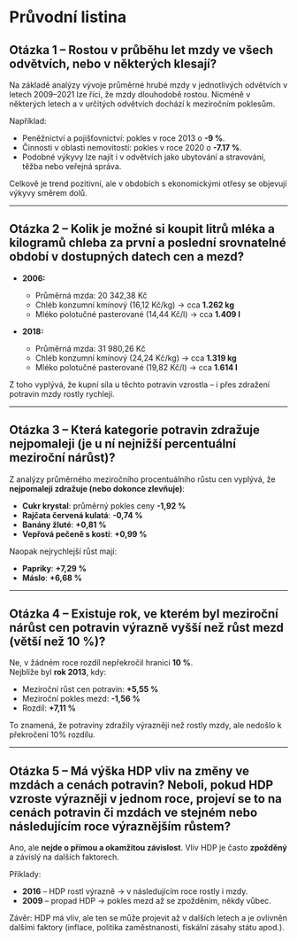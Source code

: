 # Průvodní listina

## Otázka 1 – Rostou v průběhu let mzdy ve všech odvětvích, nebo v některých klesají?

Na základě analýzy vývoje průměrné hrubé mzdy v jednotlivých odvětvích v letech 2009–2021 lze říci, že mzdy dlouhodobě rostou. Nicméně v některých letech a v určitých odvětvích dochází k meziročním poklesům.

Například:
- Peněžnictví a pojišťovnictví: pokles v roce 2013 o **-9 %**.
- Činnosti v oblasti nemovitostí: pokles v roce 2020 o **-7.17 %**.
- Podobné výkyvy lze najít i v odvětvích jako ubytování a stravování, těžba nebo veřejná správa.

Celkově je trend pozitivní, ale v obdobích s ekonomickými otřesy se objevují výkyvy směrem dolů.

---

## Otázka 2 – Kolik je možné si koupit litrů mléka a kilogramů chleba za první a poslední srovnatelné období v dostupných datech cen a mezd?


- **2006:**
  - Průměrná mzda: 20 342,38 Kč
  - Chléb konzumní kmínový (16,12 Kč/kg) → cca **1.262 kg**
  - Mléko polotučné pasterované (14,44 Kč/l) → cca **1.409 l**

- **2018:**
  - Průměrná mzda: 31 980,26 Kč
  - Chléb konzumní kmínový (24,24 Kč/kg) → cca **1.319 kg**
  - Mléko polotučné pasterované (19,82 Kč/l) → cca **1.614 l**

Z toho vyplývá, že kupní síla u těchto potravin vzrostla – i přes zdražení potravin mzdy rostly rychleji.

---

## Otázka 3 – Která kategorie potravin zdražuje nejpomaleji (je u ní nejnižší percentuální meziroční nárůst)? 

Z analýzy průměrného meziročního procentuálního růstu cen vyplývá, že **nejpomaleji zdražuje (nebo dokonce zlevňuje)**:

- **Cukr krystal**: průměrný pokles ceny **-1,92 %**
- **Rajčata červená kulatá**: **-0,74 %**
- **Banány žluté**: **+0,81 %**
- **Vepřová pečeně s kostí**: **+0,99 %**

Naopak nejrychlejší růst mají:
- **Papriky**: **+7,29 %**
- **Máslo**: **+6,68 %**

---

## Otázka 4 – Existuje rok, ve kterém byl meziroční nárůst cen potravin výrazně vyšší než růst mezd (větší než 10 %)?

Ne, v žádném roce rozdíl nepřekročil hranici **10 %**.  
Nejblíže byl **rok 2013**, kdy:
- Meziroční růst cen potravin: **+5,55 %**
- Meziroční pokles mezd: **-1,56 %**
- Rozdíl: **+7,11 %**

To znamená, že potraviny zdražily výrazněji než rostly mzdy, ale nedošlo k překročení 10% rozdílu.

---

## Otázka 5 – Má výška HDP vliv na změny ve mzdách a cenách potravin? Neboli, pokud HDP vzroste výrazněji v jednom roce, projeví se to na cenách potravin či mzdách ve stejném nebo následujícím roce výraznějším růstem?

Ano, ale **nejde o přímou a okamžitou závislost**. Vliv HDP je často **zpožděný** a závislý na dalších faktorech.

Příklady:
- **2016** – HDP rostl výrazně → v následujícím roce rostly i mzdy.
- **2009** – propad HDP → pokles mezd až se zpožděním, někdy vůbec.

Závěr: HDP má vliv, ale ten se může projevit až v dalších letech a je ovlivněn dalšími faktory (inflace, politika zaměstnanosti, fiskální zásahy státu apod.).

